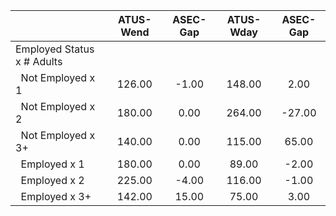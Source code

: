 
|                      |    ATUS-Wend |     ASEC-Gap |    ATUS-Wday |     ASEC-Gap |
| -------------------- | :----------: | :----------: | :----------: | :----------: |
| Employed Status x # Adults |              |              |              |              |
| &nbsp;&nbsp;Not Employed x 1 |       126.00 |        -1.00 |       148.00 |         2.00 |
| &nbsp;&nbsp;Not Employed x 2 |       180.00 |         0.00 |       264.00 |       -27.00 |
| &nbsp;&nbsp;Not Employed x 3+ |       140.00 |         0.00 |       115.00 |        65.00 |
| &nbsp;&nbsp;Employed x 1 |       180.00 |         0.00 |        89.00 |        -2.00 |
| &nbsp;&nbsp;Employed x 2 |       225.00 |        -4.00 |       116.00 |        -1.00 |
| &nbsp;&nbsp;Employed x 3+ |       142.00 |        15.00 |        75.00 |         3.00 |

